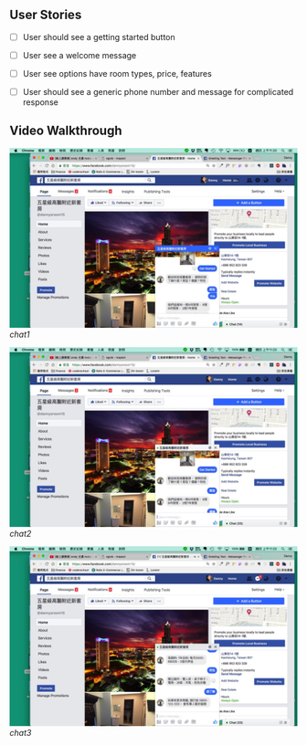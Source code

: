 ## User Stories
- [ ] User should see a getting started button
- [ ] User see a welcome message
- [ ] User see options have room types, price, features
- [ ] User should see a generic phone number and message for complicated response


## Video Walkthrough
![chat1](https://github.com/kuanhsuh/express-fbChatBot/blob/master/chat1.jpg?raw=true)
*chat1*

![chat2](https://github.com/kuanhsuh/express-fbChatBot/blob/master/chat2.jpg?raw=true)
*chat2*

![chat3](https://github.com/kuanhsuh/express-fbChatBot/blob/master/chat3.jpg?raw=true)
*chat3*

